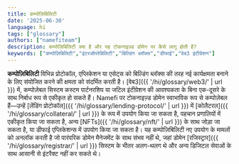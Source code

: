 ```yaml
---
title: कम्पोज़िबिलिटी
date: '2025-06-30'
language: hi
tags: ["glossary"]
authors: ["namefiteam"]
description: कम्पोज़िबिलिटी क्या है और यह टोकनाइज़्ड डोमेन पर कैसे लागू होती है?
keywords: ["कम्पोज़िबिलिटी","इंटरऑपरेबिलिटी","बिल्डिंग ब्लॉक्स","डीफाई","वेब3 इंटीग्रेशन"]
---
```


**कम्पोज़िबिलिटी** विभिन्न प्रोटोकॉल, एप्लिकेशन या एसेट्स को बिल्डिंग ब्लॉक्स की तरह नई कार्यक्षमता बनाने के लिए संयोजित करने की क्षमता को संदर्भित करती है। [वेब3]({{ '/hi/glossary/web3/' | url }}) में, कम्पोज़ेबल सिस्टम कस्टम पार्टनरशिप या जटिल इंटीग्रेशन की आवश्यकता के बिना एक-दूसरे के साथ निर्बाध रूप से एकीकृत हो सकते हैं। Namefi पर टोकनाइज़्ड डोमेन स्वाभाविक रूप से कम्पोज़ेबल हैं—उन्हें [लेंडिंग प्रोटोकॉल]({{ '/hi/glossary/lending-protocol/' | url }}) में [कोलैटरल]({{ '/hi/glossary/collateral/' | url }}) के रूप में उपयोग किया जा सकता है, पहचान प्रणालियों में एकीकृत किया जा सकता है, अन्य [NFTs]({{ '/hi/glossary/nft/' | url }}) के साथ जोड़ा जा सकता है, या डीफाई एप्लिकेशन्स में उपयोग किया जा सकता है। यह कम्पोज़िबिलिटी नए उपयोग के मामलों को अनलॉक करती है जो पारंपरिक डोमेन मैनेजमेंट के साथ संभव नहीं थे, जहां डोमेन [रजिस्ट्रार]({{ '/hi/glossary/registrar/' | url }}) सिस्टम के भीतर अलग-थलग थे और अन्य डिजिटल सेवाओं के साथ आसानी से इंटरैक्ट नहीं कर सकते थे।